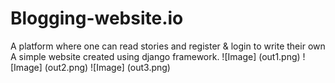 # Blogging-website.io
A platform where one can read stories and register &amp; login to write their own
A simple website created using django framework. 
![Image] (out1.png)
![Image] (out2.png)
![Image] (out3.png)
